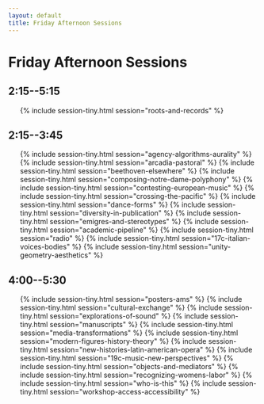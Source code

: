```yaml
---
layout: default
title: Friday Afternoon Sessions
---
```


# Friday Afternoon Sessions

## 2:15--5:15

<ul>
{% include session-tiny.html session="roots-and-records" %}
</ul>

## 2:15--3:45

<ul>
{% include session-tiny.html session="agency-algorithms-aurality" %}
{% include session-tiny.html session="arcadia-pastoral" %}
{% include session-tiny.html session="beethoven-elsewhere" %}
{% include session-tiny.html session="composing-notre-dame-polyphony" %}
{% include session-tiny.html session="contesting-european-music" %}
{% include session-tiny.html session="crossing-the-pacific" %}
{% include session-tiny.html session="dance-forms" %}
{% include session-tiny.html session="diversity-in-publication" %}
{% include session-tiny.html session="emigres-and-stereotypes" %}
{% include session-tiny.html session="academic-pipeline" %}
{% include session-tiny.html session="radio" %}
{% include session-tiny.html session="17c-italian-voices-bodies" %}
{% include session-tiny.html session="unity-geometry-aesthetics" %}
</ul>


## 4:00--5:30

<ul>
{% include session-tiny.html session="posters-ams" %}
{% include session-tiny.html session="cultural-exchange" %}
{% include session-tiny.html session="explorations-of-sound" %}
{% include session-tiny.html session="manuscripts" %}
{% include session-tiny.html session="media-transformations" %}
{% include session-tiny.html session="modern-figures-history-theory" %}
{% include session-tiny.html session="new-histories-latin-american-opera" %}
{% include session-tiny.html session="19c-music-new-perspectives" %}
{% include session-tiny.html session="objects-and-mediators" %}
{% include session-tiny.html session="recognizing-womens-labor" %}
{% include session-tiny.html session="who-is-this" %}
{% include session-tiny.html session="workshop-access-accessibility" %}
</ul>
